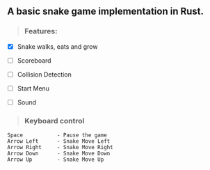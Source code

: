## A basic snake game implementation in Rust.

>### Features:
- [x] Snake walks, eats and grow
- [ ] Scoreboard 
- [ ] Collision Detection
- [ ] Start Menu 
- [ ] Sound


>### Keyboard control
```
Space           - Pause the game
Arrow Left      - Snake Move Left
Arrow Right     - Snake Move Right
Arrow Down      - Snake Move Down
Arrow Up        - Snake Move Up
```


